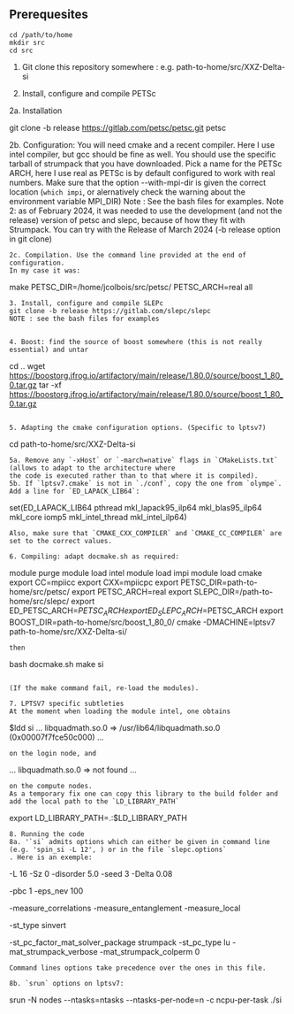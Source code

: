 ## Prerequesites

```
cd /path/to/home
mkdir src
cd src
```

1. Git clone this repository somewhere  : e.g. path-to-home/src/XXZ-Delta-si

2. Install, configure and compile PETSc

2a. Installation

git clone -b release https://gitlab.com/petsc/petsc.git petsc

2b. Configuration: You will need cmake and a recent compiler.
Here I use intel compiler, but gcc should be fine as well. 
You should use the specific tarball of strumpack that you have downloaded. 
Pick a name for the PETSc ARCH, here I use real as PETSc is by default configured to work with real numbers.
Make sure that the option --with-mpi-dir is given the correct location (`which impi`, or alernatively check 
the warning about the environment variable MPI_DIR)
Note : See the bash files for examples.
Note 2: as of February 2024, it was needed to use the development (and not the release) version of petsc and slepc, because of how they fit with Strumpack. 
You can try with the Release of March 2024 (-b release option in git clone)
```
2c. Compilation. Use the command line provided at the end of configuration. 
In my case it was:

```
make PETSC_DIR=/home/jcolbois/src/petsc/ PETSC_ARCH=real all
```
3. Install, configure and compile SLEPc
git clone -b release https://gitlab.com/slepc/slepc
NOTE : see the bash files for examples


4. Boost: find the source of boost somewhere (this is not really essential) and untar
```
cd ..
wget https://boostorg.jfrog.io/artifactory/main/release/1.80.0/source/boost_1_80_0.tar.gz
tar -xf https://boostorg.jfrog.io/artifactory/main/release/1.80.0/source/boost_1_80_0.tar.gz
```

5. Adapting the cmake configuration options. (Specific to lptsv7)
```
cd path-to-home/src/XXZ-Delta-si
```
5a. Remove any `-xHost` or `-march=native` flags in `CMakeLists.txt` (allows to adapt to the architecture where
the code is executed rather than to that where it is compiled).
5b. If `lptsv7.cmake` is not in `./conf`, copy the one from `olympe`. 
Add a line for `ED_LAPACK_LIB64`:
```
set(ED_LAPACK_LIB64 pthread mkl_lapack95_ilp64 mkl_blas95_ilp64 mkl_core iomp5 mkl_intel_thread mkl_intel_ilp64)
```
Also, make sure that `CMAKE_CXX_COMPILER` and `CMAKE_CC_COMPILER` are set to the correct values.

6. Compiling: adapt docmake.sh as required:
```
module purge
module load intel
module load impi
module load cmake
export CC=mpiicc
export CXX=mpiicpc
export PETSC_DIR=path-to-home/src/petsc/
export PETSC_ARCH=real
export SLEPC_DIR=/path-to-home/src/slepc/
export ED_PETSC_ARCH=$PETSC_ARCH
export ED_SLEPC_ARCH=$PETSC_ARCH
export BOOST_DIR=path-to-home/src/boost_1_80_0/
cmake -DMACHINE=lptsv7 path-to-home/src/XXZ-Delta-si/
```
then 
```
bash docmake.sh
make si
```

(If the make command fail, re-load the modules).

7. LPTSV7 specific subtleties
At the moment when loading the module intel, one obtains
```
$ldd si
...
libquadmath.so.0 => /usr/lib64/libquadmath.so.0 (0x00007f7fce50c000)
...
```
on the login node, and
```
...
libquadmath.so.0 => not found
...
```
on the compute nodes.
As a temporary fix one can copy this library to the build folder and add the local path to the `LD_LIBRARY_PATH`
```
export LD_LIBRARY_PATH=.:$LD_LIBRARY_PATH
``` 
8. Running the code
8a. '`si` admits options which can either be given in command line (e.g. 'spin_si -L 12', ) or in the file `slepc.options`
. Here is an exemple:
```
-L 16
-Sz 0
-disorder 5.0
-seed 3
-Delta 0.08

-pbc 1
-eps_nev 100

-measure_correlations
-measure_entanglement
-measure_local

-st_type sinvert

-st_pc_factor_mat_solver_package strumpack
-st_pc_type lu
-mat_strumpack_verbose
-mat_strumpack_colperm 0
```
Command lines options take precedence over the ones in this file.

8b. `srun` options on lptsv7:
```
srun -N nodes --ntasks=ntasks --ntasks-per-node=n -c ncpu-per-task ./si
```

